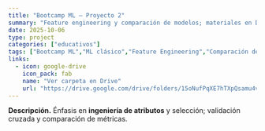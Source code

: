 ```yaml
---
title: "Bootcamp ML — Proyecto 2"
summary: "Feature engineering y comparación de modelos; materiales en Drive."
date: 2025-10-06
type: project
categories: ["educativos"]
tags: ["Bootcamp ML","ML clásico","Feature Engineering","Comparación de modelos"]
links:
  - icon: google-drive
    icon_pack: fab
    name: "Ver carpeta en Drive"
    url: "https://drive.google.com/drive/folders/15oNufPqXE7hTXpQsamu4vqx4-NVOSUsr?usp=sharing"
---
```


**Descripción.** Énfasis en **ingeniería de atributos** y selección; validación cruzada y comparación de métricas.
